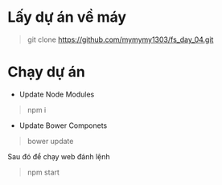 # Lấy dự án về máy 
> git clone https://github.com/mymymy1303/fs_day_04.git
# Chạy dự án
- Update Node Modules
> npm i 

- Update Bower Componets
> bower update 

Sau đó để chạy web đánh lệnh 
> npm start
